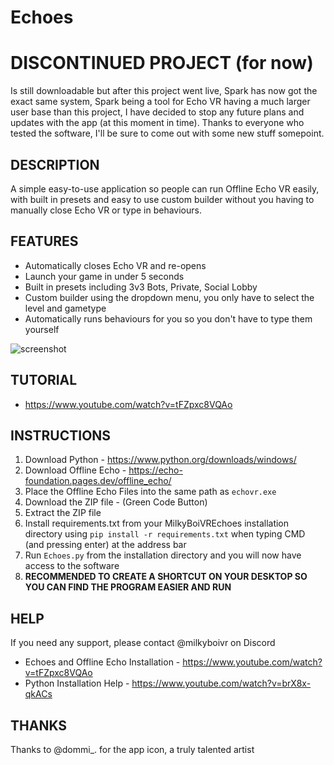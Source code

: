 # **Echoes**

# DISCONTINUED PROJECT (for now)

Is still downloadable but after this project went live, Spark has now got the exact same system, Spark being a tool for Echo VR having a much larger user base than this project, I have decided to stop any future plans and updates with the app (at this moment in time). Thanks to everyone who tested the software, I'll be sure to come out with some new stuff somepoint.

## **DESCRIPTION**

A simple easy-to-use application so people can run Offline Echo VR easily, with built in presets and easy to use custom builder without you having to manually close Echo VR or type in behaviours.

## **FEATURES**

* Automatically closes Echo VR and re-opens
* Launch your game in under 5 seconds
* Built in presets including 3v3 Bots, Private, Social Lobby
* Custom builder using the dropdown menu, you only have to select the level and gametype
* Automatically runs behaviours for you so you don't have to type them yourself

![screenshot](https://github.com/MilkyBoiVR/Echoes/assets/111146381/b8c955cd-1b4b-4925-ab1b-38816264f5b1)

## **TUTORIAL**

* https://www.youtube.com/watch?v=tFZpxc8VQAo

## **INSTRUCTIONS**

1. Download Python - https://www.python.org/downloads/windows/
2. Download Offline Echo - https://echo-foundation.pages.dev/offline_echo/
3. Place the Offline Echo Files into the same path as ```echovr.exe```
4. Download the ZIP file - (Green Code Button)
5. Extract the ZIP file
6. Install requirements.txt from your MilkyBoiVREchoes installation directory using ```pip install -r requirements.txt``` when typing CMD (and pressing enter) at the address bar
7. Run ```Echoes.py``` from the installation directory and you will now have access to the software
8. **RECOMMENDED TO CREATE A SHORTCUT ON YOUR DESKTOP SO YOU CAN FIND THE PROGRAM EASIER AND RUN**

## **HELP**

If you need any support, please contact @milkyboivr on Discord
* Echoes and Offline Echo Installation - https://www.youtube.com/watch?v=tFZpxc8VQAo
* Python Installation Help - https://www.youtube.com/watch?v=brX8x-qkACs

## **THANKS**

Thanks to @dommi_. for the app icon, a truly talented artist
